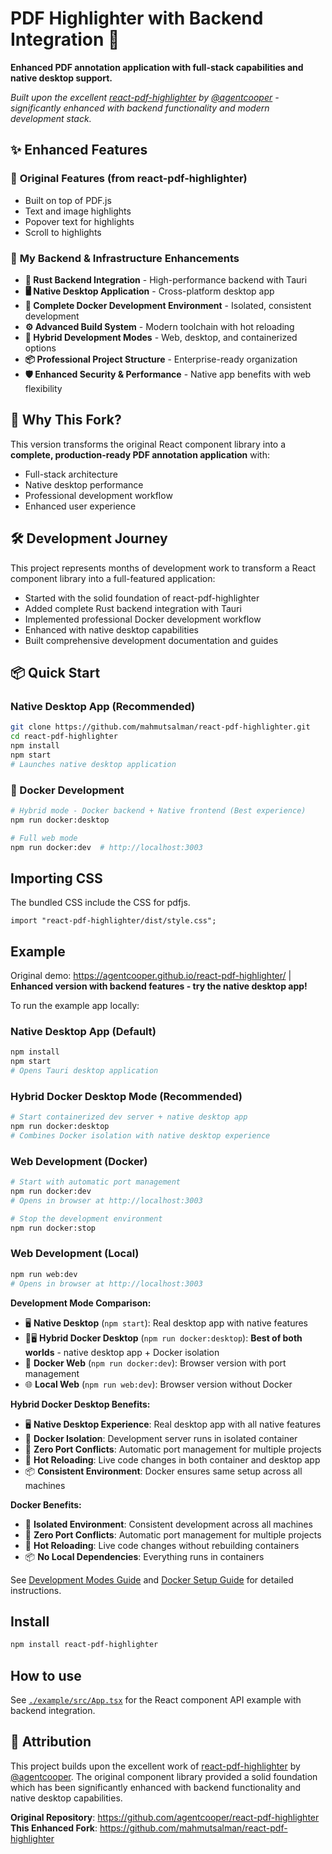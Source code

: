 # PDF Highlighter with Backend Integration 🚀

**Enhanced PDF annotation application with full-stack capabilities and native desktop support.**

*Built upon the excellent [react-pdf-highlighter](https://github.com/agentcooper/react-pdf-highlighter) by [@agentcooper](https://github.com/agentcooper) - significantly enhanced with backend functionality and modern development stack.*

## ✨ Enhanced Features

### 🎯 **Original Features** (from react-pdf-highlighter)
- Built on top of PDF.js
- Text and image highlights
- Popover text for highlights
- Scroll to highlights

### 🚀 **My Backend & Infrastructure Enhancements**
- **🦀 Rust Backend Integration** - High-performance backend with Tauri
- **🖥️ Native Desktop Application** - Cross-platform desktop app
- **🐳 Complete Docker Development Environment** - Isolated, consistent development
- **⚙️ Advanced Build System** - Modern toolchain with hot reloading
- **🔄 Hybrid Development Modes** - Web, desktop, and containerized options
- **📦 Professional Project Structure** - Enterprise-ready organization
- **🛡️ Enhanced Security & Performance** - Native app benefits with web flexibility

## 🎯 Why This Fork?

This version transforms the original React component library into a **complete, production-ready PDF annotation application** with:
- Full-stack architecture
- Native desktop performance  
- Professional development workflow
- Enhanced user experience

## 🛠️ Development Journey

This project represents months of development work to transform a React component library into a full-featured application:
- Started with the solid foundation of react-pdf-highlighter
- Added complete Rust backend integration with Tauri
- Implemented professional Docker development workflow
- Enhanced with native desktop capabilities
- Built comprehensive development documentation and guides

## 📦 Quick Start

### Native Desktop App (Recommended)
```bash
git clone https://github.com/mahmutsalman/react-pdf-highlighter.git
cd react-pdf-highlighter
npm install
npm start
# Launches native desktop application
```

### 🐳 Docker Development
```bash
# Hybrid mode - Docker backend + Native frontend (Best experience)
npm run docker:desktop

# Full web mode
npm run docker:dev  # http://localhost:3003
```

## Importing CSS

The bundled CSS include the CSS for pdfjs.

```tsx
import "react-pdf-highlighter/dist/style.css";
```

## Example

Original demo: https://agentcooper.github.io/react-pdf-highlighter/ | **Enhanced version with backend features - try the native desktop app!**

To run the example app locally:

### Native Desktop App (Default)
```bash
npm install
npm start
# Opens Tauri desktop application
```

### Hybrid Docker Desktop Mode (Recommended)
```bash
# Start containerized dev server + native desktop app
npm run docker:desktop
# Combines Docker isolation with native desktop experience
```

### Web Development (Docker)
```bash
# Start with automatic port management  
npm run docker:dev
# Opens in browser at http://localhost:3003

# Stop the development environment
npm run docker:stop
```

### Web Development (Local)
```bash
npm run web:dev
# Opens in browser at http://localhost:3003
```

**Development Mode Comparison:**
- 🖥️ **Native Desktop** (`npm start`): Real desktop app with native features
- 🐳🖥️ **Hybrid Docker Desktop** (`npm run docker:desktop`): **Best of both worlds** - native desktop app + Docker isolation
- 🐳 **Docker Web** (`npm run docker:dev`): Browser version with port management
- 🌐 **Local Web** (`npm run web:dev`): Browser version without Docker

**Hybrid Docker Desktop Benefits:**
- 🖥️ **Native Desktop Experience**: Real desktop app with all native features
- 🐳 **Docker Isolation**: Development server runs in isolated container
- 🚀 **Zero Port Conflicts**: Automatic port management for multiple projects
- 🔄 **Hot Reloading**: Live code changes in both container and desktop app
- 📦 **Consistent Environment**: Docker ensures same setup across all machines

**Docker Benefits:**
- 🐳 **Isolated Environment**: Consistent development across all machines
- 🚀 **Zero Port Conflicts**: Automatic port management for multiple projects
- 🔄 **Hot Reloading**: Live code changes without rebuilding containers
- 📦 **No Local Dependencies**: Everything runs in containers

See [Development Modes Guide](localResources/docker/DEVELOPMENT_MODES.md) and [Docker Setup Guide](localResources/docker/DOCKER_SETUP_GUIDE.md) for detailed instructions.

## Install

```bash
npm install react-pdf-highlighter
```

## How to use

See [`./example/src/App.tsx`](./example/src/App.tsx) for the React component API example with backend integration.

## 🙏 Attribution

This project builds upon the excellent work of [react-pdf-highlighter](https://github.com/agentcooper/react-pdf-highlighter) by [@agentcooper](https://github.com/agentcooper). The original component library provided a solid foundation which has been significantly enhanced with backend functionality and native desktop capabilities.

**Original Repository**: https://github.com/agentcooper/react-pdf-highlighter  
**This Enhanced Fork**: https://github.com/mahmutsalman/react-pdf-highlighter
